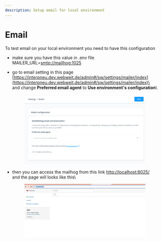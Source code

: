 ```yaml
---
description: Setup email for local environment
---
```


# Email

To test email on your local environment you need to have this configuration&#x20;

* make sure you have this  value in .env file MAILER\_URL=[smtp://mailhog:1025](smtp://mailhog:1025)
*   go to email setting in this page [https://interpneu.dev.webweit.de/admin#/sw/settings/mailer/index](https://interpneu.dev.webweit.de/admin#/sw/settings/mailer/index)\
    and change **Preferred email agent** to **Use environment's configuration**\


    <figure><img src=".gitbook/assets/Screenshot 2023-11-08 at 15.10.18 (1).png" alt=""><figcaption></figcaption></figure>
*   then you can access the mailhog from this link [ http://localhost:8025/](http://localhost:8025/) \
    and the page will looks like this\




    <figure><img src=".gitbook/assets/Screenshot 2023-11-08 at 15.10.56.png" alt=""><figcaption></figcaption></figure>
